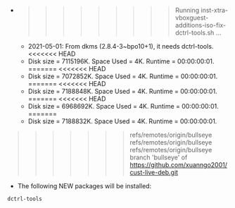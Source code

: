 * >>>>>>>>> Running inst-xtra-vboxguest-additions-iso-fix-dctrl-tools.sh ...
  * 2021-05-01: From dkms (2.8.4-3~bpo10+1), it needs dctrl-tools.
<<<<<<< HEAD
  * Disk size = 7115196K. Space Used = 4K. Runtime = 00:00:00:01.
=======
<<<<<<< HEAD
  * Disk size = 7072852K. Space Used = 4K. Runtime = 00:00:00:01.
=======
<<<<<<< HEAD
  * Disk size = 7188848K. Space Used = 4K. Runtime = 00:00:00:01.
=======
<<<<<<< HEAD
  * Disk size = 6968692K. Space Used = 4K. Runtime = 00:00:00:01.
=======
  * Disk size = 7188832K. Space Used = 4K. Runtime = 00:00:00:01.
>>>>>>> refs/remotes/origin/bullseye
>>>>>>> refs/remotes/origin/bullseye
>>>>>>> refs/remotes/origin/bullseye
>>>>>>> branch 'bullseye' of https://github.com/xuanngo2001/cust-live-deb.git
  * The following NEW packages will be installed:
  ```bash
dctrl-tools
  ```
